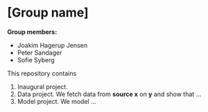 # \[Group name\]

**Group members:**
- Joakim Hagerup Jensen
- Peter Sandager
- Sofie Syberg

This repository contains  
1. Inaugural project. 
2. Data project. We fetch data from **source x** on **y** and show that ...
3. Model project. We model ...
